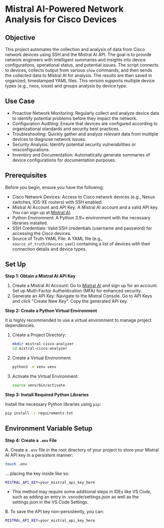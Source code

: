 # **Mistral AI-Powered Network Analysis for Cisco Devices**

## **Objective**

This project automates the collection and analysis of data from Cisco network devices using SSH and the Mistral AI API. The goal is to provide network engineers with intelligent summaries and insights into device configurations, operational status, and potential issues. The script connects to devices, collects output from various `show` commands, and then sends the collected data to Mistral AI for analysis. The results are then saved in organized, timestamped YAML files. This version supports multiple device types (e.g., nxos, iosxe) and groups analysis by device type.

## **Use Case**

*   Proactive Network Monitoring: Regularly collect and analyze device data to identify potential problems before they impact the network.
*   Configuration Auditing: Ensure that devices are configured according to organizational standards and security best practices.
*   Troubleshooting: Quickly gather and analyze relevant data from multiple devices to diagnose network issues.
*   Security Analysis: Identify potential security vulnerabilities or misconfigurations.
*   Inventory and Documentation: Automatically generate summaries of device configurations for documentation purposes.

## **Prerequisites**

Before you begin, ensure you have the following:

*   Cisco Network Devices: Access to Cisco network devices (e.g., Nexus switches, IOS-XE routers) with SSH enabled.
*   Mistral AI Account and API Key: A Mistral AI account and a valid API key. You can sign up at [Mistral AI](https://mistral.ai/).
*   Python Environment: A Python 3.9+ environment with the necessary libraries installed.
*   SSH Credentials: Valid SSH credentials (username and password) for accessing the Cisco devices.
*   Source of Truth YAML File: A YAML file (e.g., `source_of_truth/devices.yaml`) containing a list of devices with their connection details and device types.

## **Set Up**

**Step 1: Obtain a Mistral AI API Key**

1.  Create a Mistral AI Account: Go to [Mistral AI](https://mistral.ai/) and sign up for an account. Set up Multi-Factor Authentication (MFA) for enhanced security.
2.  Generate an API Key: Navigate to the Mistral Console. Go to API Keys and click "Create New Key". Copy the generated API key.

**Step 2: Create a Python Virtual Environment**

It is highly recommended to use a virtual environment to manage project dependencies.

1.  Create a Project Directory:

    ```bash
    mkdir mistral-cisco-analyzer
    cd mistral-cisco-analyzer
    ```

2.  Create a Virtual Environment:

    ```bash
    python3 -m venv venv
    ```

3.  Activate the Virtual Environment:

    ```bash
    source venv/bin/activate
    ```

**Step 3: Install Required Python Libraries**

Install the necessary Python libraries using `pip`:

```bash
pip install -r requirements.txt
```

## **Environment Variable Setup**

**Step 4: Create a `.env` File**

A. Create a `.env` file in the root directory of your project to store your Mistral AI API key in a persistent manner:

```bash
touch .env
```

....placing the key inside like so:

```bash
MISTRAL_API_KEY=your_mistral_api_key_here
````

* This method may require some additional steps in IDEs like VS Code, such as adding an entry in .vscode/settings.json as well as the settings.json in the VS Code Settings.


B. To save the API key non-persistently, you can:

```bash
MISTRAL_API_KEY=your_mistral_api_key_here
```



